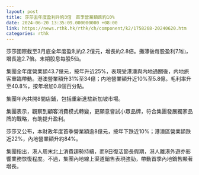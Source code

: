 ```yaml
---
layout: post
title: 莎莎去年度盈利升約3倍　首季營業額跌約10%
date: 2024-06-20 13:35:09.000000000 +08:00
link: https://news.rthk.hk/rthk/ch/component/k2/1758268-20240620.htm
categories: rthk
---
```


莎莎國際截至3月底全年度盈利約2.2億元，增長約2.8倍。攤薄後每股盈利7.1仙，增長逾2.7倍。末期股息每股5仙。

集團全年度營業額43.7億元，按年升近25%，表現受港澳與内地通關後，内地旅客重臨帶動。港澳營業額升31%至34億；内地營業額升近10%至5.8億。毛利率升至40.8%，按年增加0.8個百分點。

集團年內共開8間店鋪，包括重新進駐新加坡市場。

集團表示，觀察到顧客消費模式轉變，更願意嘗試小眾品牌，符合集團發展獨家品牌的戰略，有助提升盈利。

莎莎又公布，本財政年度首季營業額逾8億元，按年下跌近10%；港澳區營業額跌近22%，內地營業額升約84%。

集團指出，港人周末北上消費趨勢持續，而9日復活節長假期，港人離港外遊亦影響業務恢復程度。不過，集團內地線上渠道銷售表現強勁，帶動首季內地銷售顯著增長。
